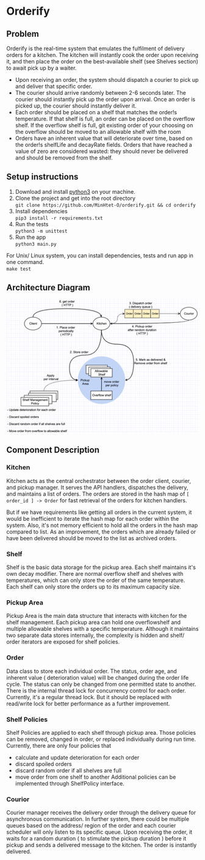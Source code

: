 # Orderify

## Problem

Orderify is the real-time system that emulates the fulfilment of delivery orders for a kitchen. The kitchen will instantly cook the order upon receiving it, and then place the order on the best-available shelf (see Shelves section) to await pick up by a waiter.
- Upon receiving an order, the system should dispatch a courier to pick up and deliver that specific order.
- The courier should arrive randomly between 2-6 seconds later. The courier should instantly pick up the order upon arrival. Once an order is picked up, the courier should instantly deliver it.
- Each order should be placed on a shelf that matches the order!s temperature. If that shelf is full, an order can be placed on the overflow shelf. If the overflow shelf is full, git existing order of your choosing on the overflow should be moved to an allowable shelf with the room
- Orders have an inherent value that will deteriorate over time, based on the order!s shelfLife and decayRate fields. Orders that have reached a value of zero are considered wasted: they should never be delivered and should be removed from the shelf.

## Setup instructions
1. Download and install [python3](https://www.python.org/downloads/) on your machine.
2. Clone the project and get into the root directory <br>```git clone https://github.com/MinHtet-O/orderify.git && cd orderify```
3. Install dependencies <br>```pip3 install -r requirements.txt```
4. Run the tests <br>```python3 -m unittest```
5. Run the app <br>```python3 main.py```

For Unix/ Linux system, you can install dependencies, tests and run app in one command.<br>```make test```

## Architecture Diagram
![alt text](https://github.com/MinHtet-O/orderify/blob/main/resources/diagrams/3_final_after_refactoring.png)

## Component Description

### Kitchen
Kitchen acts as the central orchestrator between the order client, courier, and pickup manager.
It serves the API handlers, dispatches the delivery, and maintains a list of orders.
The orders are stored in the hash map of `````[ order_id ] -> Order````` for fast retrieval of the orders for kitchen handlers.

But if we have requirements like getting all orders in the current system, it would be inefficient to iterate 
the hash map for each order within the system. Also, it's not memory efficient to hold all the orders in the hash map compared to list. 
As an improvement, the orders which are already failed or have been delivered should be moved to the list as archived orders.

### Shelf
Shelf is the basic data storage for the pickup area. Each shelf maintains it's own decay modifier.
There are normal overflow shelf and shelves with temperatures, which can only store the order of the same temperature.
Each shelf can only store the orders up to its maximum capacity size.

### Pickup Area
Pickup Area is the main data structure that interacts with kitchen for the shelf management.
Each pickup area can hold one overflowshelf and multiple allowable shelves with a specific temperature.
Although it maintains two separate data stores internally, the complexity is hidden and shelf/ order iterators are exposed for shelf policies.

### Order

Data class to store each individual order. The status, order age, and inherent value ( deterioration value) will be changed during the order life cycle.
The status can only be changed from one permitted state to another. There is the internal thread lock for concurrency control for each order.
Currently, it's a regular thread lock. But it should be replaced with read/write lock for better performance as a further improvement.

### Shelf Policies

Shelf Policies are applied to each shelf through pickup area.
Those policies can be removed, changed in order, or replaced individually during run time.
Currently, there are only four policies that
- calculate and update deterioration for each order
- discard spoiled orders
- discard random order if all shelves are full
- move order from one shelf to another
  Additional policies can be implemented through ShelfPolicy interface.

### Courior

Courier manager receives the delivery order through the delivery queue for asynchronous communication.
In further system, there could be multiple queues based on the address/ region of the order and each courier scheduler
will only listen to its specific queue.
Upon receiving the order, it waits for a random duration ( to stimulate the pickup duration ) before
it pickup and sends a delivered message to the kitchen. The order is instantly delivered.
